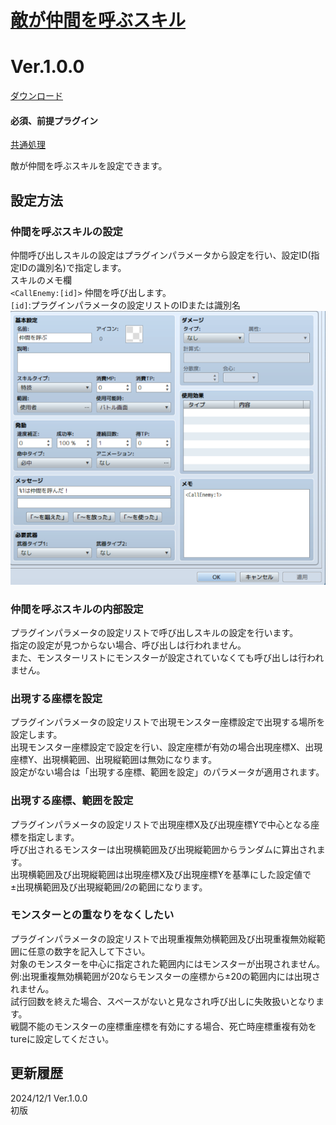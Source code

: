# [敵が仲間を呼ぶスキル](https://raw.githubusercontent.com/nuun888/MZ/master/NUUN_CallingEnemy.js)
# Ver.1.0.0
[ダウンロード](https://raw.githubusercontent.com/nuun888/MZ/master/NUUN_CallingEnemy.js)
#### 必須、前提プラグイン
[共通処理](https://github.com/nuun888/MZ/blob/master/README/Base.md)  

敵が仲間を呼ぶスキルを設定できます。  

## 設定方法
### 仲間を呼ぶスキルの設定
仲間呼び出しスキルの設定はプラグインパラメータから設定を行い、設定ID(指定IDの識別名)で指定します。  
スキルのメモ欄  
`<CallEnemy:[id]>` 仲間を呼び出します。  
`[id]`:プラグインパラメータの設定リストのIDまたは識別名  
![画像](img/CallingEnemy1.png)  

### 仲間を呼ぶスキルの内部設定
プラグインパラメータの設定リストで呼び出しスキルの設定を行います。  
指定の設定が見つからない場合、呼び出しは行われません。  
また、モンスターリストにモンスターが設定されていなくても呼び出しは行われません。  

### 出現する座標を設定
プラグインパラメータの設定リストで出現モンスター座標設定で出現する場所を設定します。  
出現モンスター座標設定で設定を行い、設定座標が有効の場合出現座標X、出現座標Y、出現横範囲、出現縦範囲は無効になります。  
設定がない場合は「出現する座標、範囲を設定」のパラメータが適用されます。  

### 出現する座標、範囲を設定
プラグインパラメータの設定リストで出現座標X及び出現座標Yで中心となる座標を指定します。  
呼び出されるモンスターは出現横範囲及び出現縦範囲からランダムに算出されます。  
出現横範囲及び出現縦範囲は出現座標X及び出現座標Yを基準にした設定値で±出現横範囲及び出現縦範囲/2の範囲になります。  

### モンスターとの重なりをなくしたい
プラグインパラメータの設定リストで出現重複無効横範囲及び出現重複無効縦範囲に任意の数字を記入して下さい。  
対象のモンスターを中心に指定された範囲内にはモンスターが出現されません。
例:出現重複無効横範囲が20ならモンスターの座標から±20の範囲内には出現されません。  
試行回数を終えた場合、スペースがないと見なされ呼び出しに失敗扱いとなります。  
戦闘不能のモンスターの座標重座標を有効にする場合、死亡時座標重複有効をtureに設定してください。  

## 更新履歴
2024/12/1 Ver.1.0.0  
初版  


